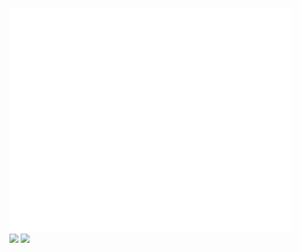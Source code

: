 <div align="center">
	<br>
	<img src="https://raw.githubusercontent.com/Yeongjae-Shin/Yeongjae-Shin/main/header.svg" width="800" height="400">
	<br>
</div>
	<img src="https://github-readme-stats.vercel.app/api?username=Yeongjae-Shin&count_private=true&show_icons=true">
		<img src="https://github-readme-stats.vercel.app/api/top-langs/?username=Yeongjae-Shin&layout=compact">
